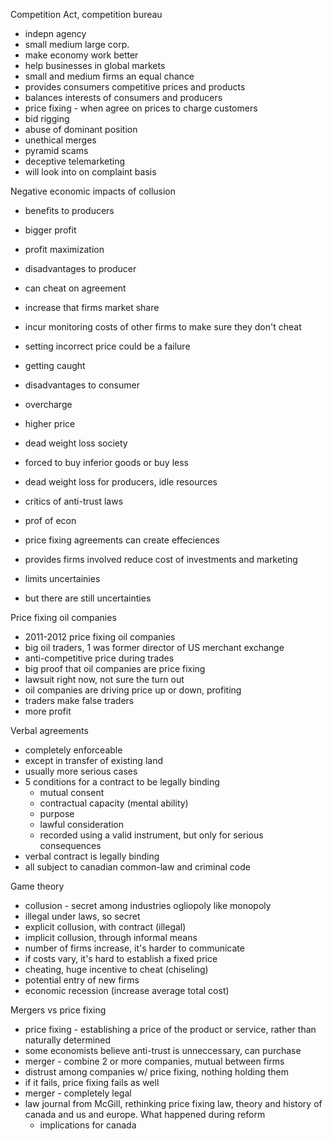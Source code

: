 Competition Act, competition bureau

+ indepn agency
+ small medium large corp.
+ make economy work better
+ help businesses in global markets
+ small and medium firms an equal chance
+ provides consumers competitive prices and products
+ balances interests of consumers and producers
+ price fixing - when agree on prices to charge customers
+ bid rigging
+ abuse of dominant position
+ unethical merges
+ pyramid scams
+ deceptive telemarketing
+ will look into on complaint basis

Negative economic impacts of collusion
+ benefits to producers
+ bigger profit
+ profit maximization
+ disadvantages to producer
+ can cheat on agreement
+ increase that firms market share
+ incur monitoring costs of other firms to make sure they don't cheat
+ setting incorrect price could be a failure
+ getting caught
+ disadvantages to consumer
+ overcharge
+ higher price
+ dead weight loss society
+ forced to buy inferior goods or buy less
+ dead weight loss for producers, idle resources

+ critics of anti-trust laws
+ prof of econ
+ price fixing agreements can create effeciences
+ provides firms involved reduce cost of investments and marketing
+ limits uncertainies
+ but there are still uncertainties

Price fixing oil companies
+ 2011-2012 price fixing oil companies
+ big oil traders, 1 was former director of US merchant exchange
+ anti-competitive price during trades
+ big proof that oil companies are price fixing
+ lawsuit right now, not sure the turn out
+ oil companies are driving price up or down, profiting
+ traders make false traders
+ more profit


Verbal agreements
+ completely enforceable
+ except in transfer of existing land
+ usually more serious cases
+ 5 conditions for a contract to be legally binding
	+ mutual consent
	+ contractual capacity (mental ability)
	+ purpose
	+ lawful consideration
	+ recorded using a valid instrument, but only for serious consequences
+ verbal contract is legally binding
+ all subject to canadian common-law and criminal code

Game theory
+ collusion - secret among industries ogliopoly like monopoly
+ illegal under laws, so secret
+ explicit collusion, with contract (illegal)
+ implicit collusion, through informal means
+ number of firms increase, it's harder to communicate
+ if costs vary, it's hard to establish a fixed price
+ cheating, huge incentive to cheat (chiseling)
+ potential entry of new firms
+ economic recession (increase average total cost)


Mergers vs price fixing
+ price fixing - establishing a price of the product or service, rather than naturally determined
+ some economists believe anti-trust is unneccessary, can purchase
+ merger - combine 2 or more companies, mutual between firms
+ distrust among companies w/ price fixing, nothing holding them
+ if it fails, price fixing fails as well
+ merger - completely legal
+ law journal from McGill, rethinking price fixing law, theory and history of canada and us and europe. What happened during reform
	+ implications for canada
